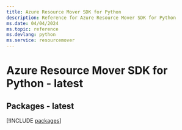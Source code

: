 ```yaml
---
title: Azure Resource Mover SDK for Python
description: Reference for Azure Resource Mover SDK for Python
ms.date: 04/04/2024
ms.topic: reference
ms.devlang: python
ms.service: resourcemover
---
```

# Azure Resource Mover SDK for Python - latest
## Packages - latest
[!INCLUDE [packages](resource-mover-index.md)]